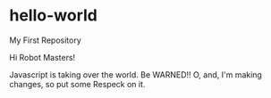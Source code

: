 # hello-world
My First Repository

Hi Robot Masters!

Javascript is taking over the world.  Be WARNED!!
O, and, I'm making changes, so put some Respeck on it.

